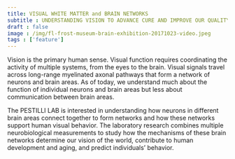 ```yaml
---
title: VISUAL WHITE MATTER and BRAIN NETWORKS
subtitle : UNDERSTANDING VISION TO ADVANCE CURE AND IMPROVE OUR QUALITY OF LIFE
draft : false
image : /img/fl-frost-museum-brain-exhibition-20171023-video.jpeg
tags : ['feature']
---
```

Vision is the primary human sense. Visual function requires coordinating the activity of multiple systems, from the eyes to the brain. Visual signals travel across long-range myelinated axonal pathways that form a network of neurons and brain areas. As of today, we understand much about the function of individual neurons and brain areas but less about communication between brain areas. 

The PESTILLI LAB is interested in understanding how neurons in different brain areas connect together to form networks and how these networks support human visual behavior. The laboratory research combines multiple neurobiological measurements to study how the mechanisms of these brain networks determine our vision of the world, contribute to human development and aging, and predict individuals’ behavior. 
